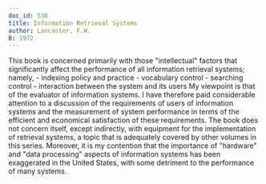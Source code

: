 ```yaml
---
doc_id: 538
title: Information Retrieval Systems
author: Lancaster, F.W.
B: 1972
---
```


This book is concerned primarily with those "intellectual" factors that
significantly affect the performance of all information retrieval systems;
namely,
    - indexing policy and practice
    - vocabulary control
    - searching control
    - interaction between the system and its users
    My viewpoint is that of the evaluator of information systems.  I have
therefore paid considerable attention to a discussion of the requirements
of users of information systems and the measurement of system performance
in terms of the efficient and economical satisfaction of these requirements.
    The book does not concern itself, except indirectly, with equipment
for the implementation of retrieval systems, a topic that is adequately
covered by other volumes in this series.  Moreover, it is my contention that
the importance of "hardware" and "data processing" aspects of information
systems has been exaggerated in the United States, with some detriment
to the performance of many systems.